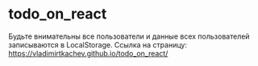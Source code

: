 ﻿# todo_on_react
 
 Будьте внимательны все пользователи и данные всех пользователей записываются в LocalStorage.
 Ссылка на страницу: https://vladimirtkachev.github.io/todo_on_react/
